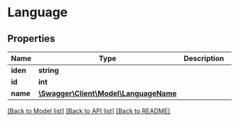 # Language

## Properties
Name | Type | Description | Notes
------------ | ------------- | ------------- | -------------
**iden** | **string** |  | 
**id** | **int** |  | [optional] 
**name** | [**\Swagger\Client\Model\LanguageName**](LanguageName.md) |  | [optional] 

[[Back to Model list]](../README.md#documentation-for-models) [[Back to API list]](../README.md#documentation-for-api-endpoints) [[Back to README]](../README.md)



